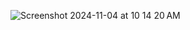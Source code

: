 ![Screenshot 2024-11-04 at 10 14 20 AM](https://github.com/user-attachments/assets/cc361f6c-eae0-4e05-a4a8-117845dffc46)
